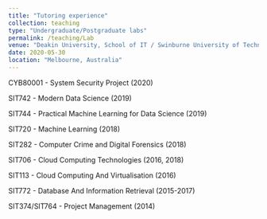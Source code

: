 ```yaml
---
title: "Tutoring experience"
collection: teaching
type: "Undergraduate/Postgraduate labs"
permalink: /teaching/Lab
venue: "Deakin University, School of IT / Swinburne University of Technology, School of Software and Electrical Engineering"
date: 2020-05-30
location: "Melbourne, Australia"
---
```


CYB80001 - System Security Project (2020)
 
SIT742 - Modern Data Science (2019)

SIT744 - Practical Machine Learning for Data Science (2019)

SIT720 - Machine Learning (2018)

SIT282 - Computer Crime and Digital Forensics (2018)

SIT706 - Cloud Computing Technologies (2016, 2018)

SIT113 - Cloud Computing And Virtualisation (2016)

SIT772 - Database And Information Retrieval (2015-2017)

SIT374/SIT764 - Project Management (2014)



